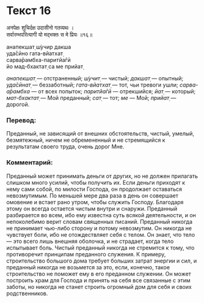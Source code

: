 # Текст 16

अनपेक्षः शुचिर्दक्ष उदासीनो गतव्यथः ।  
सर्वारम्भपरित्यागी यो मद्भक्तः स मे प्रियः ॥१६॥

анапекшат̣ ш́учир дакша  
уда̄сӣно гата-вйатхат̣  
сарва̄рамбха-паритйа̄гӣ  
йо мад-бхактат̣ са ме прийат̣

_анапекшат̣_ — отстраненный; _ш́учит̣_ — чистый; _дакшат̣_ — опытный; _уда̄сӣнат̣_ — беззаботный; _гата-вйатхат̣_ — тот, чьи тревоги ушли; _сарва-а̄рамбха_ — от всех попыток; _паритйа̄гӣ_ — отрекшийся; _йат̣_ — который; _мат-бхактат̣_ — Мой преданный; _сат̣_ — тот; _ме_ — Мой; _прийат̣_ — дорогой.

### Перевод:

Преданный, не зависящий от внешних обстоятельств, чистый, умелый, безмятежный, ничем не обремененный и не стремящийся к результатам своего труда, очень дорог Мне.

### Комментарий:

Преданный может принимать деньги от других, но не должен прилагать слишком много усилий, чтобы получить их. Если деньги приходят к нему сами собой, по милости Господа, он продолжает оставаться невозмутимым. По меньшей мере два раза в день он совершает омовение и встает рано утром, чтобы служить Господу. Благодаря этому он всегда остается чистым внутри и снаружи. Преданный разбирается во всем, ибо ему известна суть всякой деятельности, и он непоколебимо верит словам священных писаний. Преданный никогда не принимает чью-либо сторону и потому невозмутим. Он никогда не чувствует боли, ибо не отождествляет себя с телом. Он знает, что тело — это всего лишь внешняя оболочка, и не страдает, когда тело испытывает боль. Чистый преданный никогда не стремится к тому, что противоречит принципам преданного служения. К примеру, строительство большого дома требует больших затрат энергии и сил, и преданный никогда не возьмется за это, если, конечно, такое строительство не поможет ему в его преданном служении. Он может построить храм для Господа и принять на себя все связанные с этим заботы, но никогда не станет строить огромный дом для себя и своих родственников.